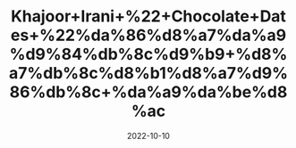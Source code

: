 ---
title: 'Khajoor+Irani+%22+Chocolate+Dates+%22%da%86%d8%a7%da%a9%d9%84%db%8c%d9%b9+%d8%a7%db%8c%d8%b1%d8%a7%d9%86%db%8c+%da%a9%da%be%d8%ac'
date: '2022-10-10' 
metatag: '' 
inventory: '0' 
draft: false 
# meta description 
shortDescripton: 'Good+source+of+iron%2c+for+healthy+red+blood+cells%ef%bf%bdallowing+oxygenation+to+cells+in+the+body'
description: 'Food+Product'
longdescription: ''
featured: True
# product Price
price: '480.0'
# Product Short Description
shortDescription: 'Good+source+of+iron%2c+for+healthy+red+blood+cells%ef%bf%bdallowing+oxygenation+to+cells+in+the+body'
productID: '711FA6A7-1F25-ED11-9968-005056B3A416'
type: 'products'
category: 'Food+Product' 
thumnailproduct: 'https://eraconnect.blob.core.windows.net/product-images/aminsaddiquidawakhana/711FA6A7-1F25-ED11-9968-005056B3A416.webp' 
images:
  - image: 'https://eraconnect.blob.core.windows.net/product-images/aminsaddiquidawakhana/711FA6A7-1F25-ED11-9968-005056B3A416.webp'  
Variants:
---